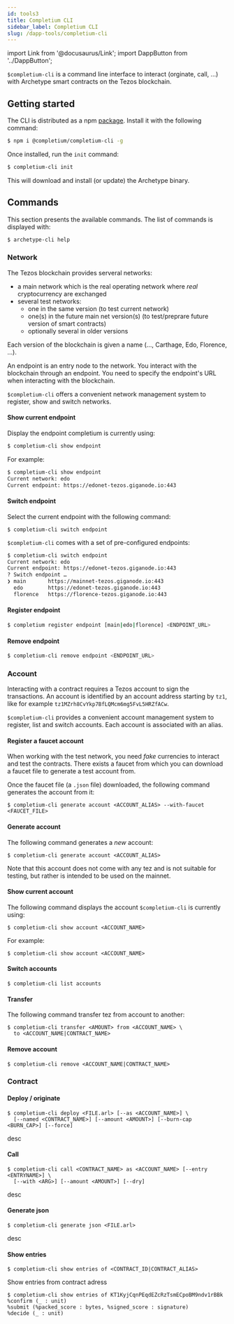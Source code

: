 ```yaml
---
id: tools3
title: Completium CLI
sidebar_label: Completium CLI
slug: /dapp-tools/completium-cli
---
```


import Link from '@docusaurus/Link';
import DappButton from '../DappButton';

`$completium-cli` is a command line interface to interact (orginate, call, ...) with Archetype smart contracts on the Tezos blockchain.

## Getting started

The CLI is distributed as a npm [package](https://www.npmjs.com/package/@completium/completium-cli). Install it with the following command:

```bash
$ npm i @completium/completium-cli -g
```

Once installed, run the `init` command:

```bash
$ completium-cli init
```

This will download and install (or update) the Archetype binary.

## Commands

This section presents the available commands. The list of commands is displayed with:

```bash
$ archetype-cli help
```

### Network

The Tezos blockchain provides serveral networks:
* a main network which is the real operating network where *real* cryptocurrency are exchanged
* several test networks:
  * one in the same version (to test current network)
  * one(s) in the future main net version(s) (to test/preprare future version of smart contracts)
  * optionally several in older versions

Each version of the blockchain is given a name (..., Carthage, Edo, Florence, ...).

An endpoint is an entry node to the network. You interact with the blockchain through an endpoint. You need to specify the endpoint's URL when interacting with the blockchain.

`$completium-cli` offers a convenient network management system to register, show and switch networks.

#### Show current endpoint

Display the endpoint completium is currently using:

```bash
$ completium-cli show endpoint
```

For example:

```bash
$ completium-cli show endpoint
Current network: edo
Current endpoint: https://edonet-tezos.giganode.io:443
```
#### Switch endpoint

Select the current endpoint with the following command:

```
$ completium-cli switch endpoint
```

`$completium-cli` comes with a set of pre-configured endpoints:

```bash
$ completium-cli switch endpoint
Current network: edo
Current endpoint: https://edonet-tezos.giganode.io:443
? Switch endpoint …
❯ main       https://mainnet-tezos.giganode.io:443
  edo        https://edonet-tezos.giganode.io:443
  florence   https://florence-tezos.giganode.io:443

```

#### Register endpoint

```bash
$ completium register endpoint [main|edo|florence] <ENDPOINT_URL>
```

#### Remove endpoint

```bash
$ completium-cli remove endpoint <ENDPOINT_URL>
```

### Account

Interacting with a contract requires a Tezos account to sign the transactions. An account is identified by an account address starting by `tz1`, like for example `tz1MZrh8CvYkp7BfLQMcm6mg5FvL5HRZfACw`.

`$completium-cli` provides a convenient account management system to register, list and switch accounts. Each account is associated with an alias.


#### Register a faucet account

When working with the test network, you need *fake* currencies to interact and test the contracts. There exists a faucet from which you can <Link to='/docs/dapp-tools/accounts#create-test-account'>download</Link> a faucet file to generate a test account from.

<DappButton url="https://faucet.tzalpha.net/" txt="open faucet"/>

Once the faucet file (a `.json` file) downloaded, the following command generates the account from it:

```
$ completium-cli generate account <ACCOUNT_ALIAS> --with-faucet <FAUCET_FILE>
```
#### Generate account

The following command generates a *new* account:

```
$ completium-cli generate account <ACCOUNT_ALIAS>
```

Note that this account does not come with any tez and is not suitable for testing, but rather is intended to be used on the mainnet.

#### Show current account

The following command displays the account `$completium-cli` is currently using:

```
$ completium-cli show account <ACCOUNT_NAME>
```

For example:
```
$ completium-cli show account <ACCOUNT_NAME>
```
#### Switch accounts

```
$ completium-cli list accounts
```

#### Transfer

The following command transfer tez from account to another:

```
$ completium-cli transfer <AMOUNT> from <ACCOUNT_NAME> \
  to <ACCOUNT_NAME|CONTRACT_NAME>
```

#### Remove account

```
$ completium-cli remove <ACCOUNT_NAME|CONTRACT_NAME>
```

### Contract

#### Deploy / originate

```
$ completium-cli deploy <FILE.arl> [--as <ACCOUNT_NAME>] \
  [--named <CONTRACT_NAME>] [--amount <AMOUNT>] [--burn-cap <BURN_CAP>] [--force]
```

desc


#### Call

```
$ completium-cli call <CONTRACT_NAME> as <ACCOUNT_NAME> [--entry <ENTRYNAME>] \
  [--with <ARG>] [--amount <AMOUNT>] [--dry]
```

desc


#### Generate json

```
$ completium-cli generate json <FILE.arl>
```

desc

#### Show entries

```
$ completium-cli show entries of <CONTRACT_ID|CONTRACT_ALIAS>
```

Show entries from contract adress


```
$ completium-cli show entries of KT1KyjCqnPEqdEZcRzTsmECpoBM9ndv1rBBk
%confirm (_ : unit)
%submit (%packed_score : bytes, %signed_score : signature)
%decide (_ : unit)
```
